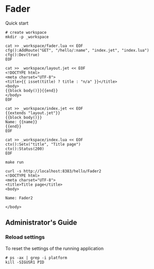 
# Fader

Quick start
```shell
# create workspace
mkdir -p _workspace

cat >> _workspace/fader.lua << EOF
cfg():AddRoute("GET", "/hello/:name", "index.jet", "index.lua")
cfg():Dev(true)
EOF

cat >> _workspace/layout.jet << EOF
<!DOCTYPE html>
<meta charset="UTF-8">
<title>{{ isset(title) ? title : "n/a" }}</title>
<body>
{{block body()}}{{end}}
</body>
EOF

cat >> _workspace/index.jet << EOF
{{extends "layout.jet"}}
{{block body()}}
Name: {{name}}
{{end}}
EOF

cat >> _workspace/index.lua << EOF
ctx():Setx("title", "Title page")
ctx():Status(200)
EOF

make run

curl -s http://localhost:8383/hello/Fader2
<!DOCTYPE html>
<meta charset="UTF-8">
<title>Title page</title>
<body>

Name: Fader2

</body>
```

## Administrator's Guide

### Reload settings

To reset the settings of the running application

```shell
# ps -ax | grep -i platform
kill -SIGUSR1 PID
```